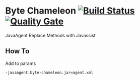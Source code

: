 Byte Chameleon [![Build Status](https://travis-ci.org/renatomartinsti/byte-chameleon.svg?branch=master)](https://travis-ci.org/renatomartinsti/byte-chameleon) [![Quality Gate](https://sonarcloud.io/api/badges/gate?key=br.com.remartins:byte-chameleon)](https://sonarcloud.io/dashboard/index/br.com.remartins:byte-chameleon)
============

JavaAgent Replace Methods with Javassist


How To
------

Add to params

```
-javaagent:byte-chameleon.jar=agent.xml
```
